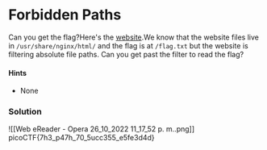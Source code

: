 # Forbidden Paths
Can you get the flag?Here's the [website](http://saturn.picoctf.net:52683/).We know that the website files live in `/usr/share/nginx/html/` and the flag is at `/flag.txt` but the website is filtering absolute file paths. Can you get past the filter to read the flag?

#### Hints
- None

### Solution
![[Web eReader - Opera 26_10_2022 11_17_52 p. m..png]]
picoCTF{7h3_p47h_70_5ucc355_e5fe3d4d}
